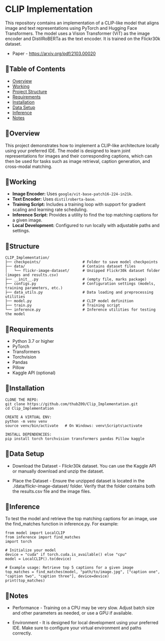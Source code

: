 # CLIP Implementation 

This repository comtains an implementation of a CLIP-like model that aligns image and text representations using PyTorch and Hugging Face Transformers. The model uses a Vision Transformer (ViT) as the image encoder and DistilRoBERTa as the text encoder. It is trained on the Flickr30k dataset.

- Paper - https://arxiv.org/pdf/2103.00020

## 📌Table of Contents

- [Overview](#overview)
- [Working](#working)
- [Project Structure](#project-structure)
- [Requirements](#requirements)
- [Installation](#installation)
- [Data Setup](#data-setup)
- [Inference](#inference)
- [Notes](#notes)


## 📌Overview

This project demonstrates how to implement a CLIP-like architecture locally using your preferred IDE. The model is designed to learn joint representations for images and their corresponding captions, which can then be used for tasks such as image retrieval, caption generation, and cross-modal matching.

## 📌Working

- **Image Encoder:** Uses `google/vit-base-patch16-224-in21k`.
- **Text Encoder:** Uses `distilroberta-base`.
- **Training Script:** Includes a training loop with support for gradient scaling and learning rate scheduling.
- **Inference Script:** Provides a utility to find the top matching captions for a given image.
- **Local Development:** Configured to run locally with adjustable paths and settings.

## 📌Structure

```plaintext
CLIP_Implementation/
├── checkpoints/                   # Folder to save model checkpoints
├── data/                          # Contains dataset files
│   └── flickr-image-dataset/      # Unzipped Flickr30k dataset folder (images and results.csv)
├── __init__.py                    # (empty file, marks package)
├── configs.py                     # Configuration settings (models, training parameters, etc.)
├── data_utils.py                  # Data loading and preprocessing utilities
├── model.py                       # CLIP model definition
├── train.py                       # Training script
└── inference.py                   # Inference utilities for testing the model
```
## 📌Requirements

- Python 3.7 or higher
- PyTorch
- Transformers
- Torchvision
- Pandas
- Pillow
- Kaggle API (optional)

## 📌Installation
```plaintext
CLONE THE REPO:
git clone https://github.com/thubZ09/Clip_Implementation.git
cd Clip_Implementation

CREATE A VIRTUAL ENV:
python -m venv venv
source venv/bin/activate   # On Windows: venv\Scripts\activate

INSTALL DEPENDENCIES:
pip install torch torchvision transformers pandas Pillow kaggle
```

## 📌Data Setup  
- Download the Dataset -
 Flickr30k dataset. You can use the Kaggle API or manually download and unzip the dataset.

- Place the Dataset -
Ensure the unzipped dataset is located in the ./data/flickr-image-dataset/ folder. Verify that the folder contains both the results.csv file and the image files.

## 📌Inference

To test the model and retrieve the top matching captions for an image, use the find_matches function in inference.py. For example:
```plaintext
from model import LocalCLIP
from inference import find_matches
import torch

# Initialize your model
device = "cuda" if torch.cuda.is_available() else "cpu"
model = LocalCLIP().to(device)

# Example usage: Retrieve top 5 captions for a given image
top_matches = find_matches(model, "path/to/image.jpg", ["caption one", "caption two", "caption three"], device=device)
print(top_matches)
```

## 📌Notes  
- Performance -
Training on a CPU may be very slow. Adjust batch size and other parameters as needed, or use a GPU if available.

- Environment -
It is designed for local development using your preferred IDE. Make sure to configure your virtual environment and paths correctly.

